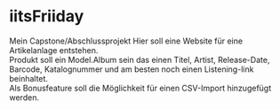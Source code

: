# iitsFriiday
Mein Capstone/Abschlussprojekt
Hier soll eine Website für eine Artikelanlage entstehen.<br>
Produkt soll ein Model.Album sein das einen Titel, Artist, Release-Date, Barcode, Katalognummer und am besten noch einen Listening-link beinhaltet.<br>
Als Bonusfeature soll die Möglichkeit für einen CSV-Import hinzugefügt werden.<br>

